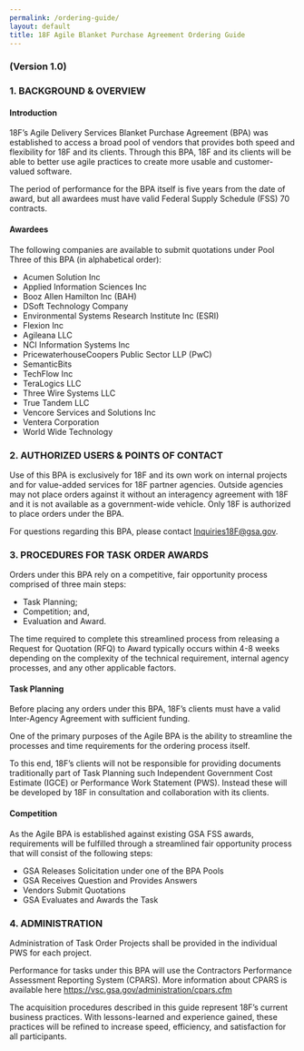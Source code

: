 ```yaml
---
permalink: /ordering-guide/
layout: default
title: 18F Agile Blanket Purchase Agreement Ordering Guide
---
```


### (Version 1.0)

### 1.	BACKGROUND & OVERVIEW

#### Introduction

18F’s Agile Delivery Services Blanket Purchase Agreement (BPA) was established to access a broad pool of vendors that provides both speed and flexibility for 18F and its clients. Through this BPA, 18F and its clients will be able to better use agile practices to create more usable and customer-valued software.

The period of performance for the BPA itself is five years from the date of award, but all awardees must have valid Federal Supply Schedule (FSS) 70 contracts.

#### Awardees

The following companies are available to submit quotations under Pool Three of this BPA (in alphabetical order):

- Acumen Solution Inc
- Applied Information Sciences Inc
- Booz Allen Hamilton Inc (BAH)
- DSoft Technology Company
- Environmental Systems Research Institute Inc (ESRI)
- Flexion Inc
- Agileana LLC
- NCI Information Systems Inc
- PricewaterhouseCoopers Public Sector LLP (PwC)
- SemanticBits
- TechFlow Inc
- TeraLogics LLC
- Three Wire Systems LLC
- True Tandem LLC
- Vencore Services and Solutions Inc
- Ventera Corporation
- World Wide Technology

### 2.	AUTHORIZED USERS & POINTS OF CONTACT

Use of this BPA is exclusively for 18F and its own work on internal projects and for value-added services for 18F partner agencies. Outside agencies may not place orders against it without an interagency agreement with 18F and it is not available as a government-wide vehicle. Only 18F is authorized to place orders under the BPA.

For questions regarding this BPA, please contact Inquiries18F@gsa.gov.

### 3.	PROCEDURES FOR TASK ORDER AWARDS

Orders under this BPA rely on a competitive, fair opportunity process comprised of three main steps:

- Task Planning;
- Competition; and,
- Evaluation and Award.

The time required to complete this streamlined process from releasing a Request for Quotation (RFQ) to Award typically occurs within 4-8 weeks depending on the complexity of the technical requirement, internal agency processes, and any other applicable factors.

#### Task Planning

Before placing any orders under this BPA, 18F’s clients must have a valid Inter-Agency Agreement with sufficient funding.

One of the primary purposes of the Agile BPA is the ability to streamline the processes and time requirements for the ordering process itself.

To this end, 18F’s clients will not be responsible for providing documents traditionally part of Task Planning such Independent Government Cost Estimate (IGCE) or Performance Work Statement (PWS).  Instead these will be developed by 18F in consultation and collaboration with its clients.

#### Competition

As the Agile BPA is established against existing GSA FSS awards, requirements will be fulfilled through a streamlined fair opportunity process that will consist of the following steps:

* GSA Releases Solicitation under one of the BPA Pools
* GSA Receives Question and Provides Answers
* Vendors Submit Quotations
* GSA Evaluates and Awards the Task

### 4.	ADMINISTRATION

Administration of Task Order Projects shall be provided in the individual PWS for each project.

Performance for tasks under this BPA will use the Contractors Performance Assessment Reporting System (CPARS).  More information about CPARS is available here https://vsc.gsa.gov/administration/cpars.cfm

The acquisition procedures described in this guide represent 18F’s current business practices. With lessons-learned and experience gained, these practices will be refined to increase speed, efficiency, and satisfaction for all participants.
